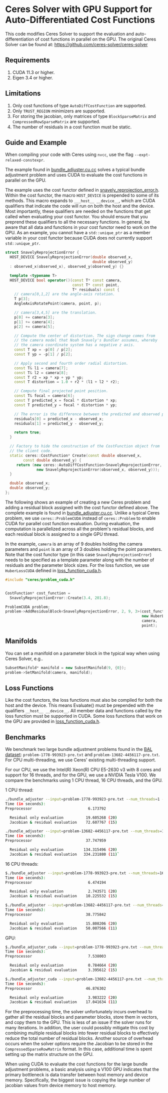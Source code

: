 Ceres Solver with GPU Support for Auto-Differentiated Cost Functions
====================================================================

This code modifies Ceres Solver to support the evaluation and auto-differentiation of cost functions
in parallel on the GPU.
The original Ceres Solver can be found at: https://github.com/ceres-solver/ceres-solver 

## Requirements
1. CUDA 11.3 or higher.
2. Eigen 3.4 or higher.

## Limitations
1. Only cost functions of type `AutoDiffCostFunction` are supported.
2. Only `TRUST_REGION` minimizers are supported.
3. For storing the jacobian, only matrices of type `BlockSparseMatrix` and `CompressedRowSparseMatrix` are supported.
4. The number of residuals in a cost function must be static.

## Guide and Example
When compiling your code with Ceres using `nvcc`, use the flag `--expt-relaxed-constexpr`.

The example found in [bundle_adjuster.cu.cc](examples/bundle_adjuster.cu.cc) solves a typical bundle adjustment 
problem and uses CUDA to evaluate the cost functions in parallel on the GPU.

The example uses the cost functor defined in [snavely_reprojection_error.h](examples/snavely_reprojection_error.h). Within the cost functor, 
the macro `HOST_DEVICE` is prepended to some of its methods. This macro expands to
`___host__ __device__`, which are CUDA qualifiers that indicate the code will run
on both the host and the device. Most importantly, these qualifiers are needed on the functions that get called when evaluating your cost functor.
You should ensure that you preprend these qualifiers to all the necessary functions. In general, be aware
that all data and functions in your cost functor need to work on the GPU. As an example, you cannot have a
`std::unique_ptr` as a member variable in your cost functor because CUDA does not currently support
`std::unique_ptr`.

```cpp
struct SnavelyReprojectionError {
  HOST_DEVICE SnavelyReprojectionError(double observed_x, 
                                       double observed_y)
  : observed_x(observed_x), observed_y(observed_y) {}

  template <typename T>
  HOST_DEVICE bool operator()(const T* const camera,
                              const T* const point,
                              T* residuals) const {
    // camera[0,1,2] are the angle-axis rotation.
    T p[3];
    AngleAxisRotatePoint(camera, point, p);

    // camera[3,4,5] are the translation.
    p[0] += camera[3];
    p[1] += camera[4];
    p[2] += camera[5];

    // Compute the center of distortion. The sign change comes from
    // the camera model that Noah Snavely's Bundler assumes, whereby
    // the camera coordinate system has a negative z axis.
    const T xp = -p[0] / p[2];
    const T yp = -p[1] / p[2];

    // Apply second and fourth order radial distortion.
    const T& l1 = camera[7];
    const T& l2 = camera[8];
    const T r2 = xp * xp + yp * yp;
    const T distortion = 1.0 + r2 * (l1 + l2 * r2);

    // Compute final projected point position.
    const T& focal = camera[6];
    const T predicted_x = focal * distortion * xp;
    const T predicted_y = focal * distortion * yp;

    // The error is the difference between the predicted and observed position.
    residuals[0] = predicted_x - observed_x;
    residuals[1] = predicted_y - observed_y;

    return true;
  }

  // Factory to hide the construction of the CostFunction object from
  // the client code.
  static ceres::CostFunction* Create(const double observed_x,
        const double observed_y) {
     return (new ceres::AutoDiffCostFunction<SnavelyReprojectionError, 2, 9, 3>(
              new SnavelyReprojectionError(observed_x, observed_y)));
  }

  double observed_x;
  double observed_y;
};

```

The following shows an example of creating a new Ceres problem and adding a residual block assigned with the cost functor defined above.
The complete example is found in [bundle_adjuster.cu.cc](examples/bundle_adjuster.cu.cc).
Unlike a typical Ceres problem, we use `ceres::ProblemCUDA` instead of `ceres::Problem` to enable
CUDA for parallel cost function evaluation. During evaluation, the computation is parallelized across all the problem's residual blocks,
and each residual block is assigned to a single GPU thread.

In the example, `camera` is an array of 9 doubles holding
the camera parameters and `point` is an array of 3 doubles holding the point parameters. Note that the
cost functor type (in this case `SnavelyReprojectionError`) needs to be specified as a template parameter
along with the number of residuals and the parameter block sizes. For the loss function,
we use `HuberLossCUDA` defined in [loss_function_cuda.h](include/ceres/loss_function_cuda.h).


```cpp
#include "ceres/problem_cuda.h"


CostFunction* cost_function = 
  SnavelyReprojectionError::Create(3.4, 201.8);

ProblemCUDA problem;
problem->AddResidualBlock<SnavelyReprojectionError, 2, 9, 3>(cost_function, 
                                                             new HuberLossCUDA(1.0), 
                                                             camera, 
                                                             point);

```

## Manifolds

You can set a manifold on a parameter block in the typical way when using Ceres Solver, e.g..
```cpp
SubsetManifold* manifold = new SubsetManifold(9, {0});
problem->SetManifold(camera, manifold);
```

## Loss Functions

Like the cost functors, the loss functions must also be compiled for both the host and the device. This means Evaluate()
must be prepended with the qualifiers `__host__ __device__`. All member data and functions 
called by the loss function must be supported in CUDA. 
Some loss functions that work on the GPU are provided in [loss_function_cuda.h](include/ceres/loss_function_cuda.h). 

## Benchmarks

We benchmark two large bundle adjustment problems found in the [BAL dataset](https://grail.cs.washington.edu/projects/bal/): `problem-1778-993923-pre.txt` and `problem-13682-4456117-pre.txt`.
For CPU multi-threading, we use Ceres' existing multi-threading support.

For our CPU, we use the Intel(R) Xeon(R) CPU E5-2630 v3 with 8 cores and support for 16 threads, and for the GPU, we use a NVIDIA Tesla V100.
We compare the benchmarks using 1 CPU thread, 16 CPU threads, and the GPU.

1 CPU thread:
```bash
./bundle_adjuster --input=problem-1778-993923-pre.txt --num_threads=1 --linear_solver=iterative_schur --num_iterations=20
Time (in seconds):
Preprocessor                         6.173792

  Residual only evaluation          19.605268 (20)
  Jacobian & residual evaluation    72.607767 (15)

./bundle_adjuster --input=problem-13682-4456117-pre.txt --num_threads=1 --linear_solver=iterative_schur --num_iterations=20
Time (in seconds):
Preprocessor                        37.747959

  Residual only evaluation         134.315496 (20)
  Jacobian & residual evaluation   334.231880 (11)`
```

16 CPU threads:
```bash
$./bundle_adjuster --input=problem-1778-993923-pre.txt --num_threads=16 --linear_solver=iterative_schur --num_iterations=20
Time (in seconds):
Preprocessor                         6.474194

  Residual only evaluation           2.743571 (20)
  Jacobian & residual evaluation    10.225532 (15)

$./bundle_adjuster --input=problem-13682-4456117-pre.txt --num_threads=16 --linear_solver=iterative_schur --num_iterations=20
Time (in seconds):
Preprocessor                        38.775842

  Residual only evaluation          15.808206 (20)
  Jacobian & residual evaluation    50.007566 (11)
```

GPU:
```bash
$./bundle_adjuster_cuda --input=problem-1778-993923-pre.txt --num_threads=1 --linear_solver=iterative_schur --num_iterations=20
Time (in seconds):
Preprocessor                         7.538003

  Residual only evaluation           0.784664 (20)
  Jacobian & residual evaluation     3.395612 (15)

$./bundle_adjuster_cuda --input=problem-13682-4456117-pre.txt --num_threads=1 --linear_solver=iterative_schur --num_iterations=20
Time (in seconds):
Preprocessor                        46.876302

  Residual only evaluation           3.983222 (20)
  Jacobian & residual evaluation    17.041634 (11)
```

For the preprocessing time, the solver unfortunately incurs overhead to gather all the residual blocks and parameter blocks,
store them in vectors, and copy them to the GPU. This is less of an issue if the solver runs for many iterations. In addition, 
the user could possibly mitigate this cost by combining multiple residual blocks into fewer residual blocks to effectively reduce 
the total number of residual blocks. Another source of overhead occurs when the solver options require the Jacobian to be stored
in the `CompressedSparseRowMatrix` format. In this case, additional time is spent setting up the matrix structure on the GPU.

When using CUDA to evaluate the cost functions for the large bundle adjustment problems, a basic analysis using a V100 GPU
indicates that the primary bottleneck is data transfer between host memory and device memory. Specifically, the biggest issue
is copying the large number of jacobian values from device memory to host memory. 
